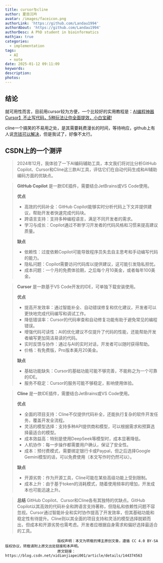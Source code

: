 ```yaml
---
title: cursor与cline
author: 夏目沉吟
avatar: /images/faceicon.png
authorLink: 'https://github.com/Landau1994'
authorAbout: 'https://github.com/Landau1994'
authorDesc: A PhD student in bioinformatics
mathjax: true
categories:
  - implementation
tags:
  - AI
  - note
date: 2025-01-12 09:11:09
keywords:
description:
photos:
---
```



## 结论
就可用性而言，目前用cursor较为方便，一个比较好的实用教程是：[AI编程神器Cursor】不止写代码，5种玩法让你全面提效，小白宝藏!](https://www.bilibili.com/video/BV1rRCVYREFm/?share_source=copy_web&vd_source=6c7840ca8bc4d5854cde3763fbf77fca)

cline一个搞笑的不易用之处，是其需要耗费漫长的时间，等待响应，github上有人说[充钱可以解决](https://github.com/cline/cline/issues/1226)，但是我试了，好像不太行。


## CSDN上的一个测评

> 2024年12月，我体验了一下AI编码辅助工具，本文我们将对比分析GitHub Copilot、Cursor和Cline这三款AI工具，评估它们在自动代码生成和AI辅助编码方面的优缺点。

> **GitHub Copilot**
> 是一款IDE插件，需要结合JetBrains或VS Code使用。
>
> **优点**
> - 高效的代码补全：GitHub Copilot能够实时分析代码上下文并提供建议，帮助开发者快速完成代码块。
> - 跨语言支持：支持多种编程语言，满足不同开发者的需求。
> - 学习与成长：Copilot通过不断学习开发者的代码风格和习惯来提高建议质量。
>
> **缺点**
> - 依赖性：过度依赖Copilot可能导致程序员失去自主思考和手动编写代码的能力。
> - 隐私问题：Copilot需要访问代码库以提供建议，这可能引发隐私担忧。
> - 成本问题：一个月的免费体验期，之后每个月10美金，或者每年100美金。

> **Cursor**
> 是一款基于VS Code开发的IDE，可单独下载安装使用。
>
> **优点**
> - 提高开发效率：通过智能补全、自动错误修复和优化建议，开发者可以更快地完成代码编写和调试工作。
> - 降低错误率：Cursor的代码审查和自动修复功能有助于避免常见的编程错误。
> - 增强代码可读性：AI的优化建议不仅提升了代码的性能，还能帮助开发者编写更加简洁易读的代码。
> - 实时反馈与协作：通过与AI的实时对话，开发者可以随时获得帮助。
> - 价格：有免费版，Pro版本美月20美金。
>
> **缺点**
> - 基础功能缺失：Cursor的基础功能可能不够完善，不能称之为一个可靠的IDE。
> - 服务不稳定：Cursor的服务可能不够稳定，影响使用体验。

> **Cline**
> 是一款IDE插件，需要结合JetBrains或VS Code使用。
>
> **优点**
> - 全面的项目支持：Cline不仅提供代码补全，还能执行复杂的软件开发任务，覆盖开发全流程。
> - 灵活的模型选择：支持多种API提供商和模型，可以根据需求和预算选择最适合的模型。
> - 成本效益高：特别是使用DeepSeek等模型时，成本显著降低。
> - 人机协作：每一步操作都需要用户确认，保证了安全性。
> - 成本：预付费模式，需要绑定银行卡或Paypal，但之后选择Google Gemini模型的话，可以免费使用（本文写作时仍然可以）。
>
> **缺点**
> - 开源劣势：作为开源工具，Cline可能在某些高级功能上受到限制。
> - 成本上升：由于基于token的消耗模式，随着使用频率的增加，开发成本也可能迅速上升。

> **总结**
> GitHub Copilot、Cursor和Cline各有其独特的优缺点。GitHub Copilot以其高效的代码补全和跨语言支持著称，但隐私和依赖性问题不容忽视。Cursor通过智能补全和实时协作提高了开发效率，但其基础功能和稳定性有待提升。Cline则以其全面的项目支持和灵活的模型选择脱颖而出，但成本和开源劣势也需考虑。开发者应根据自身需求和偏好选择最适合的工具。



                            版权声明：本文为转载的博主原创文章，遵循 CC 4.0 BY-SA 版权协议，转载请附上原文出处链接和本声明。            
                            原文链接：https://blog.csdn.net/xidianjiapei001/article/details/144374563